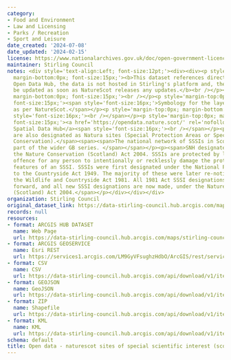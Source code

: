 ```yaml
---
category:
- Food and Environment
- Law and Licensing
- Parks / Recreation
- Sport and Leisure
date_created: '2024-07-08'
date_updated: '2024-02-15'
license: https://www.nationalarchives.gov.uk/doc/open-government-licence/version/3/
maintainer: Stirling Council
notes: <div style='text-align:Left; font-size:12pt;'><div><div><p style='margin-top:0px;
  margin-bottom:0px; font-size:15px;'><b>This dataset references directly NatureScot's
  Open Data Hub, the data is not hosted in Stirling's platform and, therefore, will
  be updated as soon as NatureScot releases any updates.</b><br /></p><p style='margin-top:0px;
  margin-bottom:0px; font-size:15px;'><br /></p><p style='margin-top:0px; margin-bottom:0px;
  font-size:15px;'><span style='font-size:16px;'>Symbology for the layers published
  as per NatureScot.</span></p><p style='margin-top:0px; margin-bottom:0px; font-size:15px;'><span
  style='font-size:16px;'><br /></span></p><p style='margin-top:0px; margin-bottom:0px;
  font-size:15px;'><a href='https://opendata.nature.scot/' rel='nofollow ugc'>NatureScot
  Spatial Data Hub</a><span style='font-size:16px;'><br /></span></p><p><span>Many
  are also designated as Natura sites (Special Protection Areas or Special Areas of
  Conservation).</span><span><span>The national network of SSSIs in Scotland forms
  part of the wider GB series. </span></span></p><p><span>SNH designates SSSIs under
  the Nature Conservation (Scotland) Act 2004. SSSIs are protected by law. It is an
  offence for any person to intentionally or recklessly damage the protected natural
  features of an SSSI. SSSIs were first designated under the National Parks and Access
  to the Countryside Act 1949. The majority of these were later re-notified under
  the Wildlife and Countryside Act 1981. All 1981 Act SSSI designations are carried
  forward, and all new SSSI designations are now made, under the Nature Conservation
  (Scotland) Act 2004.</span></p></div></div></div>
organization: Stirling Council
original_dataset_link: https://data-stirling-council.hub.arcgis.com/maps/stirling-council::open-data-naturescot-sites-of-special-scientific-interest-scotland
records: null
resources:
- format: ARCGIS HUB DATASET
  name: Web Page
  url: https://data-stirling-council.hub.arcgis.com/maps/stirling-council::open-data-naturescot-sites-of-special-scientific-interest-scotland
- format: ARCGIS GEOSERVICE
  name: Esri REST
  url: https://services1.arcgis.com/LM9GyVFsughzHdbO/ArcGIS/rest/services/Sites_of_Special_Scientific_Interest/FeatureServer/0
- format: CSV
  name: CSV
  url: https://data-stirling-council.hub.arcgis.com/api/download/v1/items/691c77f80c2a4abe8d31ea8a61ef3d0e/csv?layers=0
- format: GEOJSON
  name: GeoJSON
  url: https://data-stirling-council.hub.arcgis.com/api/download/v1/items/691c77f80c2a4abe8d31ea8a61ef3d0e/geojson?layers=0
- format: ZIP
  name: Shapefile
  url: https://data-stirling-council.hub.arcgis.com/api/download/v1/items/691c77f80c2a4abe8d31ea8a61ef3d0e/shapefile?layers=0
- format: KML
  name: KML
  url: https://data-stirling-council.hub.arcgis.com/api/download/v1/items/691c77f80c2a4abe8d31ea8a61ef3d0e/kml?layers=0
schema: default
title: Open data - naturescot sites of special scientific interest (scotland)
---
```

